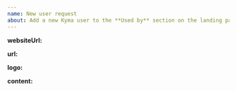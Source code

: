 ```yaml
---
name: New user request
about: Add a new Kyma user to the **Used by** section on the landing page
---
```


<!--
Thank you for your contribution! Follow the comments for instructions or read this guideline for details: 
-->

**websiteUrl:**
<!--
Add the URL to your company's website.
-->

**url:**
<!--
Add the URL to your case study published either on your company's website or on our blog.
-->

**logo:**
<!--
Add the path to your company's logo or paste the logo in this template.
-->

**content:**
<!--
Describe shortly your feelings about adopting Kyma in your company. Add only text with a maximum of 140 characters.
-->